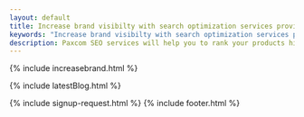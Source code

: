 ```yaml
---
layout: default
title: Increase brand visibilty with search optimization services provided by Paxcom  
keywords: "Increase brand visibilty with search optimization services provided by Paxcom "
description: Paxcom SEO services will help you to rank your products higher in search results on popular channels like Amazon and other ecommerce channels.
---
```


<div class="clearfix"></div>

<section id="Product-positioning" class="content-section paddnonetop section-gray" >

{% include increasebrand.html %}

</section>   

<div class="clearfix"></div>

{% include latestBlog.html %}
<!--{% include our_clients.html %} -->
{% include signup-request.html %}
{% include footer.html %}